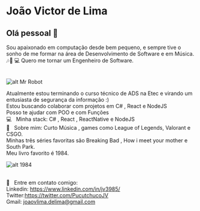 # João Victor de Lima

## Olá pessoal 👋
Sou apaixonado em computação desde bem pequeno, e sempre tive o sonho de me formar na área de Desenvolvimento de Software e em Música. :notes::musical_note:&nbsp;:computer:
Quero me tornar um Engenheiro de Software.
<br/><br/><br/>
![alt Mr Robot](https://thumbs.gfycat.com/ActualGiftedHapuku-size_restricted.gif)


Atualmente estou terminando o curso técnico de ADS na Etec e virando um entusiasta de segurança da informação :)
<br/> Estou buscando colaborar com projetos em C# , React e NodeJS
<br/> Posso te ajudar com POO e com Funções
<br/> :computer: &nbsp; Minha stack: C# , React , ReactNative e NodeJS
<br/> 💬  &nbsp; Sobre mim: Curto Música , games como League of Legends, Valorant e CSGO.
<br/>Minhas três séries favoritas são Breaking Bad , How i meet your mother e South Park.
<br/>Meu livro favorito é 1984.

![alt 1984](https://media1.tenor.com/images/62a7b2002c8daa031b06e100a6952782/tenor.gif?itemid=8163429)

<br/> :email: &nbsp; Entre em contato comigo:
<br/>Linkedin: https://www.linkedin.com/in/jv3985/
<br/>Twitter:https://twitter.com/PucutchucoJV
<br/>Gmail: joaovlima.delima@gmail.com

